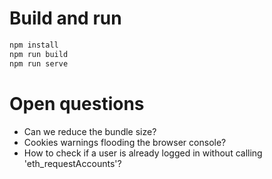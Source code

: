 # Build and run
```bash
npm install
npm run build
npm run serve
```

# Open questions
- Can we reduce the bundle size?
- Cookies warnings flooding the browser console?
- How to check if a user is already logged in without calling 'eth_requestAccounts'?